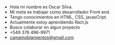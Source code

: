 -  Hola mi nombre es Oscar Silva.
-  Mi meta es trabajar como desarrollador Front end.
-  Tengo conocimientos en HTML, CSS, javasCript.
-  Actualmente estoy aprendiendo Ract.js
-  Busco colaborar en algun proyecto
-  +549 376 496-9971
-  camamoblamientos@gmail.com

